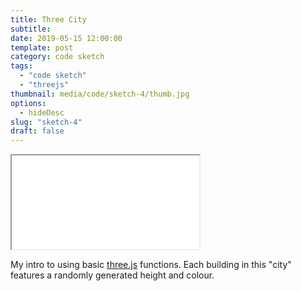 ```yaml
---
title: Three City
subtitle:
date: 2019-05-15 12:00:00
template: post
category: code sketch
tags:
  - "code sketch"
  - "threejs"
thumbnail: media/code/sketch-4/thumb.jpg
options:
  - hideDesc
slug: "sketch-4"
draft: false
---
```


<div class="threejs-viz-container">
  <iframe id="sketch-4"
      class="resp-iframe"
      title="sketch-4"
      src="/visualizations/viz-three-city"
      scrolling="no">
  </iframe>
</div>

My intro to using basic [three.js](https://threejs.org/) functions. Each building in this "city" features a randomly generated height and colour.
